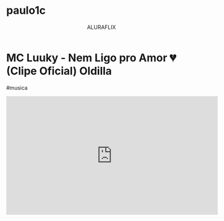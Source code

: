 # paulo1c

<body>



<header>ALURAFLIX</header>



<h1>MC Luuky - Nem Ligo pro Amor 💔 (Clipe Oficial) Oldilla</h1>

<P>#musica</P>



<iframe width="560" height="315" src="https://www.youtube.com/embed/aRu1y9A4orU?si=1J_aFDi5CctJ_gV6" title="YouTube video player" frameborder="0" allow="accelerometer; autoplay; clipboard-write; encrypted-media; gyroscope; picture-in-picture; web-share" referrerpolicy="strict-origin-when-cross-origin" allowfullscreen></iframe>
</body>
